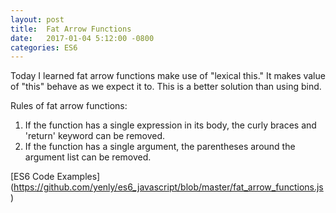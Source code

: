 ```yaml
---
layout: post
title:  Fat Arrow Functions
date:   2017-01-04 5:12:00 -0800
categories: ES6
---
```


Today I learned fat arrow functions make use of "lexical this." It makes value of "this" behave as we expect it to. This is a better solution than using bind.

Rules of fat arrow functions:
<ol>
  <li>If the function has a single expression in its body, the curly braces and 'return' keyword can be removed.</li>
  <li>If the function has a single argument, the parentheses around the argument list can be removed.</li>
</ol>

[ES6 Code Examples] (https://github.com/yenly/es6_javascript/blob/master/fat_arrow_functions.js)
